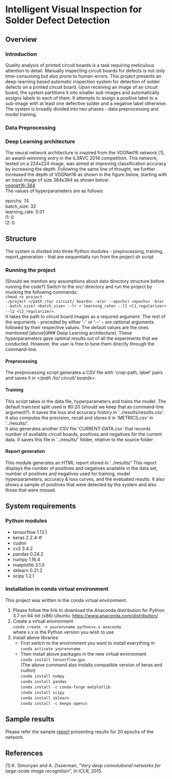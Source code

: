 # Intelligent Visual Inspection for Solder Defect Detection

## Overview

### Introduction
Quality analysis of printed circuit boards is a task requiring meticulous attention to detail. Manually inspecting circuit boards for defects is not only time-consuming but also prone to human-errors. This project presents an deep-learning based automatic inspection system for detection of solder defects on a printed circuit board. Upon receiving an image of an circuit board, the system partitions it into smaller sub-images and automatically assigns labels to each of them. It attempts to assign a positive label to a sub-image with at least one defective solder and a negative label otherwise. The system is broadly divided into two phases - data preprocessing and model training.  
### Data Preprocessing  

### Deep Learning architecture 
The neural network architecture is inspired from the VGGNet16 network [1], an award-winnning entry in the ILSRVC 2014 competition. This network, tested on a 224x224 image, was aimed at improving classification accuracy by increasing the depth. Following the same line of thought, we further increased the depth of VGGNet16 as shown in the figure below, starting with an input image of size 384x384 as shown below:  
[vggnet16-384](architecture.png)  
 The values of hyperparameters are as follows: 

epochs: 74  
batch_size: 32  
learning_rate: 0.01  
l1: 0  
l2: 0  
  
## Structure

The system is divided into three Python modules - preprocessing, training, report_generation - that are sequentially run from the project.sh script

### Running the project

(Should we mention any assumptions about data directory structure before running the code?)
Switch to the src/ directory and run the project by invoking the following commands:  
`chmod +x project`  
`./project </path /to/ circuit/ boards> -e(or --epochs) <epochs> -b(or --batch_size) <batch_size> --lr < learning_rate> --l1 <l1_regularizer> --l2 <l2_regularizer>`.  
It takes the path to circuit board images as a required argument. The rest of the arguments - preceded by either '-' or '--' - are optional arguments followed by their respective values. The default values are the ones mentioned [above](### Deep Learning architecture). These  hyperparameters gave optimal results out of all the experiments that we conducted. However, the user is free to tune them directly through the command-line.   
#### Preprocessing 
The preprocessing script generates a CSV file with 'crop-path, label' pairs and saves it in *</path /to/ circuit/ boards>*.  

#### Training
This script takes in the data file, hyperparameters and trains the model. The default train:test split used is 80:20 (should we keep that as command-line argument?). It saves the loss and accuracy history in '../results/results.csv'. It also computes the precision, recall and stores it in 'METRICS.csv' in '../results/'.  
It also generates another CSV file 'CURRENT-DATA.csv' that records number of available circuit boards, positives and negatives for the current data. It saves this file in '../results/' folder, relative to the source folder


#### Report generation
This module generates an HTML report stored in '../results/' This report displays the number of positives and negatives available in the data set, number of positives and negatives used for training, model hyperparameters, accuracy & loss curves, and the evaluated results. It also shows a sample of positives that were detected by the system and also those that were missed.  
## System requirements
### Python modules
* tensorflow 1.13.1
* keras 2.2.4-tf
* cudnn 
* cv2 3.4.2
* pandas 0.24.2
* numpy 1.16.4
* matplotlib 3.1.0
* sklearn 0.21.2
* scipy 1.2.1

### Installation in conda virtual environment

This project was written in the conda virtual environment. 
1. Please follow the link to download the Anaconda distribution for Python 3.7 on 64-bit (x86) Ubuntu:
https://www.anaconda.com/distribution/
2. Create a virtual environment  
   `conda create -n yourenvname python=x.x anaconda`  
   where x.x is the Python version you wish to use
3. Install above libraries
   - First switch to the environment you want to install everything in  
   `conda activate yourenvname`
   - Then install above packages in the new virtual environment  
`conda install tensorflow-gpu`   
(The above command also installs compatible version of keras and cudnn)  
`conda install numpy`  
`conda install pandas`  
`conda install -c conda-forge matplotlib`  
`conda install scipy`  
`conda install sklearn`  
`conda install -c menpo opencv`
     
## Sample results
Please refer the sample [report](report_actual.html) presenting results for 20 epochs of the network.

## References
[1] K. Simonyan and A. Zisserman, "*Very deep convolutional networks for large-scale image recognition*", In *ICLR*, 2015.

